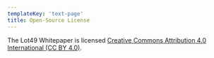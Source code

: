 ```yaml
---
templateKey: 'text-page'
title: Open-Source License
---
```

The Lot49 Whitepaper is licensed <a href="https://creativecommons.org/licenses/by/4.0/" target="_blank" rel="noopener noreferrer">Creative Commons Attribution 4.0 International (CC BY 4.0)</a>.